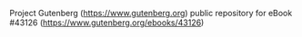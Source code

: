 Project Gutenberg (https://www.gutenberg.org) public repository for eBook #43126 (https://www.gutenberg.org/ebooks/43126)

